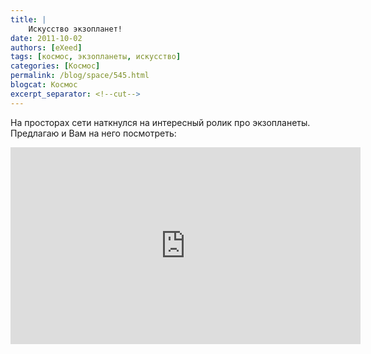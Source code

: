 ```yaml
---
title: |
    Искусство экзопланет!
date: 2011-10-02
authors: [eXeed]
tags: [космос, экзопланеты, искусство]
categories: [Космос]
permalink: /blog/space/545.html
blogcat: Космос
excerpt_separator: <!--cut-->
---
```


На просторах сети наткнулся на интересный ролик про экзопланеты. Предлагаю и Вам на него посмотреть:

<iframe width="560" height="315" src="https://www.youtube.com/embed/yLzleE4GNqk" title="YouTube video player" frameborder="0" allow="accelerometer; autoplay; clipboard-write; encrypted-media; gyroscope; picture-in-picture; web-share" allowfullscreen></iframe>
